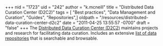 +++
nid = "1723"
uid = "242"
author = "k.mcneill"
title = "Distributed Data Curation Center (D2C2)"
tags = [ "Best practices", "Data Management and Curation", "Guides", "Repositories",]
oldpath = "/resources/distributed-data-curation-center-d2c2"
date = "2011-04-25 13:55:57 -0700"
draft = "false"
+++
The [Distributed Data Curation Center
(D2C2)](http://d2c2.lib.purdue.edu/) maintains projects and research for
facilitating data curation. Includes an extensive [list of data
repositories](http://databib.org/) that is searchable and browsable.
